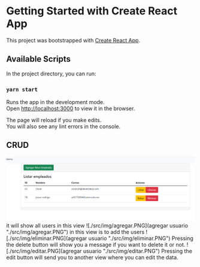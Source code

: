 # Getting Started with Create React App

This project was bootstrapped with [Create React App](https://github.com/facebook/create-react-app).

## Available Scripts

In the project directory, you can run:

### `yarn start`

Runs the app in the development mode.\
Open [http://localhost:3000](http://localhost:3000) to view it in the browser.

The page will reload if you make edits.\
You will also see any lint errors in the console.


## CRUD

![crud](./src/img/crud-react.PNG "crud")
it will show all users in this view
![./src/img/agregar.PNG](agregar usuario "./src/img/agregar.PNG")
in this view is to add the users
![./src/img/eliminar.PNG](agregar usuario "./src/img/eliminar.PNG")
Pressing the delete button will show you a message if you want to delete it or not.
![./src/img/editar.PNG](agregar usuario "./src/img/editar.PNG")
Pressing the edit button will send you to another view where you can edit the data.